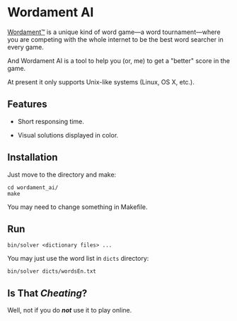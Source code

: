 # Wordament AI

[Wordament™](http://wordament.com) is a unique kind of word game—a word tournament—where you are
competing with the whole internet to be the best word searcher in every game.

And Wordament AI is a tool to help you (or, me) to get a "better" score in the game.

At present it only supports Unix-like systems (Linux, OS X, etc.).

## Features

* Short responsing time.

* Visual solutions displayed in color.


## Installation

Just move to the directory and make:

    cd wordament_ai/
    make

You may need to change something in Makefile.

## Run

    bin/solver <dictionary files> ...
    
You may just use the word list in `dicts` directory:

    bin/solver dicts/wordsEn.txt

## Is That ***Cheating***?

Well, not if you do ***not*** use it to play online.

